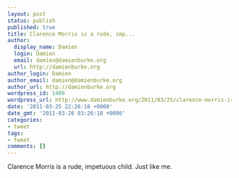 ```yaml
---
layout: post
status: publish
published: true
title: Clarence Morris is a rude, imp...
author:
  display_name: Damien
  login: Damien
  email: damien@damienburke.org
  url: http://damienburke.org
author_login: Damien
author_email: damien@damienburke.org
author_url: http://damienburke.org
wordpress_id: 1409
wordpress_url: http://www.damienburke.org/2011/03/25/clarence-morris-is-a-rude-imp/
date: '2011-03-25 22:26:18 +0000'
date_gmt: '2011-03-26 03:26:18 +0000'
categories:
- tweet
tags:
- tweet
comments: []
---
```

<p>Clarence Morris is a rude, impetuous child. Just like me.</p>
